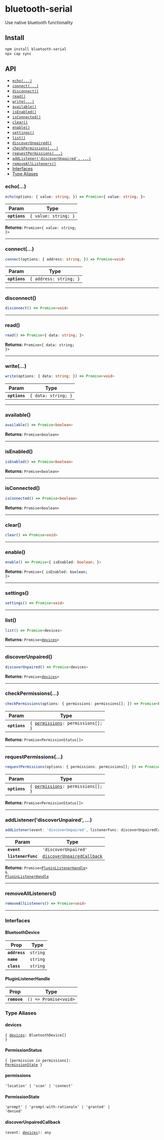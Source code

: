 # bluetooth-serial

Use native bluetooth functionality

## Install

```bash
npm install bluetooth-serial
npx cap sync
```

## API

<docgen-index>

* [`echo(...)`](#echo)
* [`connect(...)`](#connect)
* [`disconnect()`](#disconnect)
* [`read()`](#read)
* [`write(...)`](#write)
* [`available()`](#available)
* [`isEnabled()`](#isenabled)
* [`isConnected()`](#isconnected)
* [`clear()`](#clear)
* [`enable()`](#enable)
* [`settings()`](#settings)
* [`list()`](#list)
* [`discoverUnpaired()`](#discoverunpaired)
* [`checkPermissions(...)`](#checkpermissions)
* [`requestPermissions(...)`](#requestpermissions)
* [`addListener('discoverUnpaired', ...)`](#addlistenerdiscoverunpaired)
* [`removeAllListeners()`](#removealllisteners)
* [Interfaces](#interfaces)
* [Type Aliases](#type-aliases)

</docgen-index>

<docgen-api>
<!--Update the source file JSDoc comments and rerun docgen to update the docs below-->

### echo(...)

```typescript
echo(options: { value: string; }) => Promise<{ value: string; }>
```

| Param         | Type                            |
| ------------- | ------------------------------- |
| **`options`** | <code>{ value: string; }</code> |

**Returns:** <code>Promise&lt;{ value: string; }&gt;</code>

--------------------


### connect(...)

```typescript
connect(options: { address: string; }) => Promise<void>
```

| Param         | Type                              |
| ------------- | --------------------------------- |
| **`options`** | <code>{ address: string; }</code> |

--------------------


### disconnect()

```typescript
disconnect() => Promise<void>
```

--------------------


### read()

```typescript
read() => Promise<{ data: string; }>
```

**Returns:** <code>Promise&lt;{ data: string; }&gt;</code>

--------------------


### write(...)

```typescript
write(options: { data: string; }) => Promise<void>
```

| Param         | Type                           |
| ------------- | ------------------------------ |
| **`options`** | <code>{ data: string; }</code> |

--------------------


### available()

```typescript
available() => Promise<boolean>
```

**Returns:** <code>Promise&lt;boolean&gt;</code>

--------------------


### isEnabled()

```typescript
isEnabled() => Promise<boolean>
```

**Returns:** <code>Promise&lt;boolean&gt;</code>

--------------------


### isConnected()

```typescript
isConnected() => Promise<boolean>
```

**Returns:** <code>Promise&lt;boolean&gt;</code>

--------------------


### clear()

```typescript
clear() => Promise<void>
```

--------------------


### enable()

```typescript
enable() => Promise<{ isEnabled: boolean; }>
```

**Returns:** <code>Promise&lt;{ isEnabled: boolean; }&gt;</code>

--------------------


### settings()

```typescript
settings() => Promise<void>
```

--------------------


### list()

```typescript
list() => Promise<devices>
```

**Returns:** <code>Promise&lt;<a href="#devices">devices</a>&gt;</code>

--------------------


### discoverUnpaired()

```typescript
discoverUnpaired() => Promise<devices>
```

**Returns:** <code>Promise&lt;<a href="#devices">devices</a>&gt;</code>

--------------------


### checkPermissions(...)

```typescript
checkPermissions(options: { permissions: permissions[]; }) => Promise<PermissionStatus[]>
```

| Param         | Type                                                                    |
| ------------- | ----------------------------------------------------------------------- |
| **`options`** | <code>{ <a href="#permissions">permissions</a>: permissions[]; }</code> |

**Returns:** <code>Promise&lt;PermissionStatus[]&gt;</code>

--------------------


### requestPermissions(...)

```typescript
requestPermissions(options: { permissions: permissions[]; }) => Promise<PermissionStatus[]>
```

| Param         | Type                                                                    |
| ------------- | ----------------------------------------------------------------------- |
| **`options`** | <code>{ <a href="#permissions">permissions</a>: permissions[]; }</code> |

**Returns:** <code>Promise&lt;PermissionStatus[]&gt;</code>

--------------------


### addListener('discoverUnpaired', ...)

```typescript
addListener(event: 'discoverUnpaired', listenerFunc: discoverUnpairedCallback) => Promise<PluginListenerHandle> & PluginListenerHandle
```

| Param              | Type                                                                          |
| ------------------ | ----------------------------------------------------------------------------- |
| **`event`**        | <code>'discoverUnpaired'</code>                                               |
| **`listenerFunc`** | <code><a href="#discoverunpairedcallback">discoverUnpairedCallback</a></code> |

**Returns:** <code>Promise&lt;<a href="#pluginlistenerhandle">PluginListenerHandle</a>&gt; & <a href="#pluginlistenerhandle">PluginListenerHandle</a></code>

--------------------


### removeAllListeners()

```typescript
removeAllListeners() => Promise<void>
```

--------------------


### Interfaces


#### BluetoothDevice

| Prop          | Type                |
| ------------- | ------------------- |
| **`address`** | <code>string</code> |
| **`name`**    | <code>string</code> |
| **`class`**   | <code>string</code> |


#### PluginListenerHandle

| Prop         | Type                                      |
| ------------ | ----------------------------------------- |
| **`remove`** | <code>() =&gt; Promise&lt;void&gt;</code> |


### Type Aliases


#### devices

<code>{ <a href="#devices">devices</a>: BluetoothDevice[] }</code>


#### PermissionStatus

<code>{ [permission in permissions]: <a href="#permissionstate">PermissionState</a> }</code>


#### permissions

<code>'location' | 'scan' | 'connect'</code>


#### PermissionState

<code>'prompt' | 'prompt-with-rationale' | 'granted' | 'denied'</code>


#### discoverUnpairedCallback

<code>(event: <a href="#devices">devices</a>): any</code>

</docgen-api>
